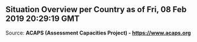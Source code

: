 ## Situation Overview per Country as of Fri, 08 Feb 2019 20:29:19 GMT

Source: **ACAPS (Assessment Capacities Project) - https://www.acaps.org**